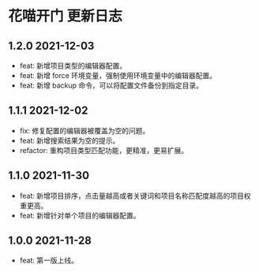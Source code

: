 # 花喵开门 更新日志

## 1.2.0 2021-12-03

- feat: 新增项目类型的编辑器配置。
- feat: 新增 force 环境变量，强制使用环境变量中的编辑器配置。
- feat: 新增 backup 命令，可以将配置文件备份到指定目录。
## 1.1.1 2021-12-02

- fix: 修复配置的编辑器被覆盖为空的问题。
- feat: 新增搜索结果为空的提示。
- refactor: 重构项目类型匹配功能，更精准，更易扩展。

## 1.1.0 2021-11-30

- feat: 新增项目排序，点击量越高或者关键词和项目名称匹配度越高的项目权重更高。
- feat: 新增针对单个项目的编辑器配置。

## 1.0.0 2021-11-28

- feat: 第一版上线。

